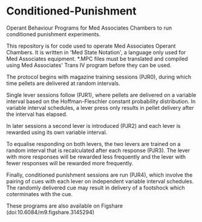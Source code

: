 Conditioned-Punishment
================

Operant Behaviour Programs for Med Associates Chambers to run conditioned punishment experiments.

This repository is for code used to operate Med Associates Operant Chambers.
It is written in 'Med State Notation', a language only used for Med Associates equipment.
*.MPC files must be translated and compiled using Med Associates' Trans IV program before they can be used.

The protocol begins with magazine training sessions (PJR0), during which time pellets are delivered at random intervals.

Single lever sessions follow (PJR1), where pellets are delivered on a variable interval based on the Hoffman-Fleschler constant probability distribution. In variable interval schedules, a lever press only results in pellet delivery after the interval has elapsed.

In later sessions a second lever is introduced (PJR2) and each lever is rewarded using its own variable interval. 

To equalise responding on both levers, the two levers are trained on a random interval that is recalculated after each response (PJR3). The lever with more responses will be rewarded less frequently and the lever with fewer responses will be rewarded more frequently.

Finally, conditioned punishment sessions are run (PJR4), which involve the pairing of cues with each lever on independent variable interval schedules. The randomly delivered cue may result in delivery of a footshock which coterminates with the cue.

These programs are also available on Figshare (doi:10.6084/m9.figshare.3145294)
